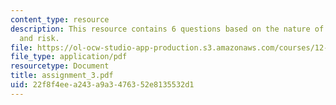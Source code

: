 ```yaml
---
content_type: resource
description: This resource contains 6 questions based on the nature of uncertainty
  and risk.
file: https://ol-ocw-studio-app-production.s3.amazonaws.com/courses/12-103-strange-bedfellows-science-and-environmental-policy-fall-2005/22f8f4eea243a9a3476352e8135532d1_assignment_3.pdf
file_type: application/pdf
resourcetype: Document
title: assignment_3.pdf
uid: 22f8f4ee-a243-a9a3-4763-52e8135532d1
---
```

